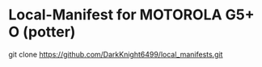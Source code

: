 
# Local-Manifest for MOTOROLA G5+ O (potter)

git clone https://github.com/DarkKnight6499/local_manifests.git
